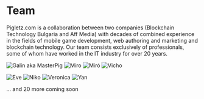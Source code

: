 # Team

Pigletz.com is a collaboration between two companies (Blockchain Technology Bulgaria and Aff Media) with decades of combined experience in the fields of mobile game development, web authoring and marketing and blockchain technology. Our team consists exclusively of professionals, some of whom have worked in the IT industry for over 20 years.

![Galin aka MasterPig](<../.gitbook/assets/masterpig (1).png>) ![Miro](../.gitbook/assets/miro.png) ![Miró](../.gitbook/assets/miro2.png) ![Vicho](../.gitbook/assets/vicho.png)

![Eve](<../.gitbook/assets/eve (1).png>) ![Niko](../.gitbook/assets/niko.png) ![Veronica](../.gitbook/assets/vicky.png) ![Yan](<../.gitbook/assets/yan (1).png>)

... and 20 more coming soon

